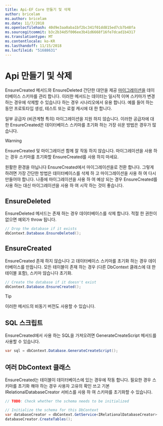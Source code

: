 ```yaml
---
title: Api-EF Core 만들기 및 삭제
author: bricelam
ms.author: bricelam
ms.date: 11/7/2018
ms.openlocfilehash: 40d9e3aa0aba1bf2bc341f01dd815ed7cb7b48fa
ms.sourcegitcommit: b3c2b34d5f006ee3b41d6668f16fe7dcad1b4317
ms.translationtype: MT
ms.contentlocale: ko-KR
ms.lasthandoff: 11/15/2018
ms.locfileid: "51688631"
---
```

# <a name="create-and-drop-apis"></a>Api 만들기 및 삭제

EnsureCreated 메서드와 EnsureDeleted 간단한 대안을 제공 [마이그레이션을](migrations/index.md) 데이터베이스 스키마를 관리 합니다. 이러한 메서드는 데이터는 일시적 이며 스키마가 변경 하는 경우에 삭제할 수 있습니다 하는 경우 시나리오에서 유용 합니다. 예를 들어 하는 동안 프로토타입 생성, 테스트 또는 로컬 캐시에 대 한 합니다.

일부 공급자 (비관계형 특히) 마이그레이션을 지원 하지 않습니다. 이러한 공급자에 대 한 EnsureCreated은 데이터베이스 스키마를 초기화 하는 가장 쉬운 방법은 경우가 많습니다.

> [!WARNING]
> EnsureCreated 및 마이그레이션 함께 잘 작동 하지 않습니다. 마이그레이션을 사용 하는 경우 스키마를 초기화할 EnsureCreated를 사용 하지 마세요.

원활한 환경을 아닙니다 EnsureCreated에서 마이그레이션을로 전환 합니다. 그렇게 하려면 가장 간단한 방법은 데이터베이스를 삭제 하 고 마이그레이션을 사용 하 여 다시 만들어야 합니다. 나중에 마이그레이션을 사용 하 여 예상 되는 경우 EnsureCreated를 사용 하는 대신 마이그레이션을 사용 하 여 시작 하는 것이 좋습니다.

## <a name="ensuredeleted"></a>EnsureDeleted

EnsureDeleted 메서드는 존재 하는 경우 데이터베이스를 삭제 합니다. 적절 한 권한이 없으면 예외가 throw 됩니다.

``` csharp
// Drop the database if it exists
dbContext.Database.EnsureDeleted();
```

## <a name="ensurecreated"></a>EnsureCreated

EnsureCreated 존재 하지 않습니다 고 데이터베이스 스키마를 초기화 하는 경우 데이터베이스를 만듭니다. 모든 테이블이 존재 하는 경우 (다른 DbContext 클래스에 대 한 테이블 포함), 스키마 않습니다 초기화.

``` csharp
// Create the database if it doesn't exist
dbContext.Database.EnsureCreated();
```

> [!TIP]
> 이러한 메서드의 비동기 버전도 사용할 수 있습니다.

## <a name="sql-script"></a>SQL 스크립트

EnsureCreated에서 사용 하는 SQL을 가져오려면 GenerateCreateScript 메서드를 사용할 수 있습니다.

``` csharp
var sql = dbContext.Database.GenerateCreateScript();
```

## <a name="multiple-dbcontext-classes"></a>여러 DbContext 클래스

EnsureCreated는 테이블이 데이터베이스에 있는 경우에 작동 합니다. 필요한 경우 스키마를 초기화 해야 하는 경우 사용자 고유의 확인 쓰고 기본 IRelationalDatabaseCreator 서비스를 사용 하 여 스키마를 초기화할 수 있습니다.

``` csharp
// TODO: Check whether the schema needs to be initialized

// Initialize the schema for this DbContext
var databaseCreator = dbContext.GetService<IRelationalDatabaseCreator>();
databaseCreator.CreateTables();
```
